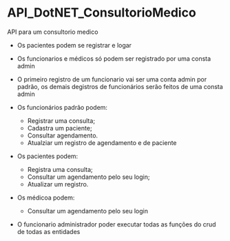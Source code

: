 # API_DotNET_ConsultorioMedico

API para um consultorio medico

* Os pacientes podem se registrar e logar
* Os funcionarios e médicos só podem ser registrado por uma consta admin
* O primeiro registro de um funcionario vai ser uma conta admin por padrão, os demais degistros de funcionários serão feitos de uma consta admin

* Os funcionários padrão podem:
    - Registrar uma consulta;
    - Cadastra um paciente;
    - Consultar agendamento.
    - Atualziar um registro de agendamento e de paciente
      
* Os pacientes podem:
    - Registra uma consulta;
    - Consultar um agendamento pelo seu login;
    - Atualizar um registro.
      
* Os médicoa podem:
    - Consultar um agendamento pelo seu login

* O funcionario administrador poder executar todas as funções do crud de todas as entidades
